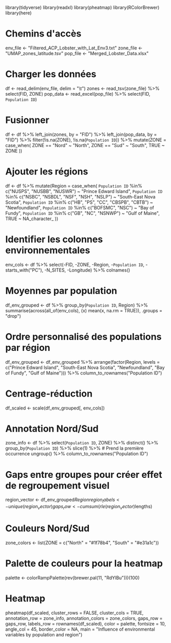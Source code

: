 library(tidyverse)
library(readxl)
library(pheatmap)
library(RColorBrewer)
library(here)

# Chemins d'accès
env_file <- "Filtered_ACP_Lobster_with_Lat_Env3.txt"
zone_file <- "UMAP_zones_latitude.tsv"
pop_file <- "Merged_Lobster_Data.xlsx"

# Charger les données
df <- read_delim(env_file, delim = "\t")
zones <- read_tsv(zone_file) %>% select(FID, ZONE)
pop_data <- read_excel(pop_file) %>% select(FID, `Population ID`)

# Fusionner
df <- df %>%
  left_join(zones, by = "FID") %>%
  left_join(pop_data, by = "FID") %>%
  filter(!is.na(ZONE), !is.na(`Population ID`)) %>%
  mutate(ZONE = case_when(
    ZONE == "Nord" ~ "North",
    ZONE == "Sud"  ~ "South",
    TRUE ~ ZONE
  ))

# Ajouter les régions
df <- df %>%
  mutate(Region = case_when(
    `Population ID` %in% c("NUSPS", "NUSBB", "NUSWR") ~ "Prince Edward Island",
    `Population ID` %in% c("NSBC", "NSBDL", "NSF", "NSH", "NSLP") ~ "South-East Nova Scotia",
    `Population ID` %in% c("HB", "PS", "CC", "CBSPB", "CBTB") ~ "Newfoundland",
    `Population ID` %in% c("BOFSMC", "NSC") ~ "Bay of Fundy",
    `Population ID` %in% c("GB", "NC", "NSNWP") ~ "Gulf of Maine",
    TRUE ~ NA_character_
  ))

# Identifier les colonnes environnementales
env_cols <- df %>%
  select(-FID, -ZONE, -Region, -`Population ID`, -starts_with("PC"), -N_SITES, -Longitude) %>%
  colnames()

# Moyennes par population
df_env_grouped <- df %>%
  group_by(`Population ID`, Region) %>%
  summarise(across(all_of(env_cols), \(x) mean(x, na.rm = TRUE)), .groups = "drop")

# Ordre personnalisé des populations par région
df_env_grouped <- df_env_grouped %>%
  arrange(factor(Region, levels = c("Prince Edward Island", "South-East Nova Scotia", 
                                    "Newfoundland", "Bay of Fundy", "Gulf of Maine"))) %>%
  column_to_rownames("Population ID")

# Centrage-réduction
df_scaled <- scale(df_env_grouped[, env_cols])

# Annotation Nord/Sud
zone_info <- df %>%
  select(`Population ID`, ZONE) %>%
  distinct() %>%
  group_by(`Population ID`) %>%
  slice(1) %>%  # Prend la première occurrence
  ungroup() %>%
  column_to_rownames("Population ID")

# Gaps entre groupes pour créer effet de regroupement visuel
region_vector <- df_env_grouped$Region
region_labels <- unique(region_vector)
gaps_row <- cumsum(rle(region_vector)$lengths)

# Couleurs Nord/Sud
zone_colors <- list(ZONE = c("North" = "#1f78b4", "South" = "#e31a1c"))

# Palette de couleurs pour la heatmap
palette <- colorRampPalette(rev(brewer.pal(11, "RdYlBu")))(100)

# Heatmap
pheatmap(df_scaled,
         cluster_rows = FALSE,
         cluster_cols = TRUE,
         annotation_row = zone_info,
         annotation_colors = zone_colors,
         gaps_row = gaps_row,
         labels_row = rownames(df_scaled),
         color = palette,
         fontsize = 10,
         angle_col = 45,
         border_color = NA,
         main = "Influence of environmental variables by population and region")
